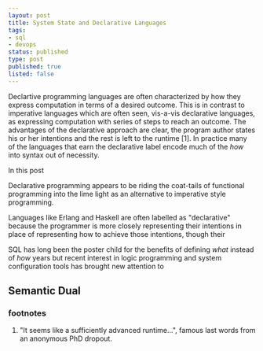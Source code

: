 ```yaml
---
layout: post
title: System State and Declarative Languages
tags:
- sql
- devops
status: published
type: post
published: true
listed: false
---
```


Declartive programming languages are often characterized by how they express computation in terms of a desired outcome. This is in contrast to imperative languages which are often seen, vis-a-vis declarative languages, as expressing computation with series of steps to reach an outcome. The advantages of the declarative approach are clear, the program author states his or her intentions and the rest is left to the runtime [1]. In practice many of the languages that earn the declarative label encode much of the *how* into syntax out of necessity.

In this post

Declarative programming appears to be riding the coat-tails of functional programming into the lime light as an alternative to imperative style programming.

Languages like Erlang and Haskell are often labelled as "declarative" because the programmer is more closely representing their intentions in place of representing how to achieve those intentions, though their

SQL has long been the poster child for the benefits of defining *what* instead of *how* years but recent interest in logic programming and system configuration tools has brought new attention to


## Semantic Dual


### footnotes

1. "It seems like a sufficiently advanced runtime...", famous last words from an anonymous PhD dropout.
